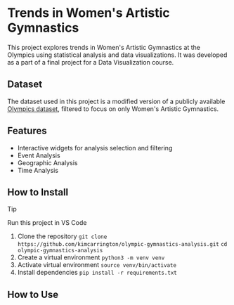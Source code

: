 # Trends in Women's Artistic Gymnastics
This project explores trends in Women's Artistic Gymnastics at the Olympics using statistical analysis and data visualizations. It was developed as a part of a final project for a Data Visualization course. 

## Dataset
The dataset used in this project is a modified version of a publicly available [Olympics dataset](https://www.kaggle.com/datasets/harshvgh/olympics), filtered to focus on only Women's Artistic Gymnastics. 

## Features
- Interactive widgets for analysis selection and filtering
- Event Analysis
- Geographic Analysis
- Time Analysis

## How to Install
> [!TIP]
> Run this project in VS Code
1. Clone the repository
   `git clone https://github.com/kimcarrington/olympic-gymnastics-analysis.git`
   `cd olympic-gymnastics-analysis`
2. Create a virtual environment
   `python3 -m venv venv`
3. Activate virtual environment
   `source venv/bin/activate`
4. Install dependencies
   `pip install -r requirements.txt`
   
## How to Use
